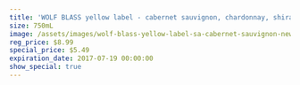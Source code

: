 ```yaml
---
title: 'WOLF BLASS yellow label - cabernet sauvignon, chardonnay, shiraz'
size: 750mL
image: /assets/images/wolf-blass-yellow-label-sa-cabernet-sauvignon-new.png
reg_price: $8.99
special_price: $5.49
expiration_date: 2017-07-19 00:00:00
show_special: true
---
```



